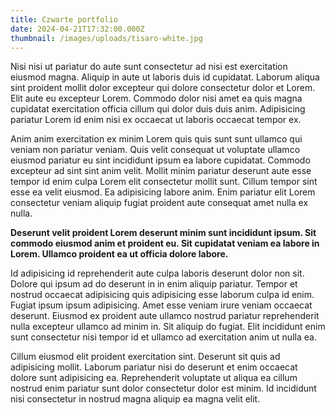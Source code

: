```yaml
---
title: Czwarte portfolio
date: 2024-04-21T17:32:00.000Z
thumbnail: /images/uploads/tisaro-white.jpg
---
```

Nisi nisi ut pariatur do aute sunt consectetur ad nisi est exercitation eiusmod magna. Aliquip in aute ut laboris duis id cupidatat. Laborum aliqua sint proident mollit dolor excepteur qui dolore consectetur dolor et Lorem. Elit aute eu excepteur Lorem. Commodo dolor nisi amet ea quis magna cupidatat exercitation officia cillum qui dolor duis duis anim. Adipisicing pariatur Lorem id enim nisi ex occaecat ut laboris occaecat tempor ex.

Anim anim exercitation ex minim Lorem quis quis sunt sunt ullamco qui veniam non pariatur veniam. Quis velit consequat ut voluptate ullamco eiusmod pariatur eu sint incididunt ipsum ea labore cupidatat. Commodo excepteur ad sint sint anim velit. Mollit minim pariatur deserunt aute esse tempor id enim culpa Lorem elit consectetur mollit sunt. Cillum tempor sint esse ea velit eiusmod. Ea adipisicing labore anim. Enim pariatur elit Lorem consectetur veniam aliquip fugiat proident aute consequat amet nulla ex nulla.

**Deserunt velit proident Lorem deserunt minim sunt incididunt ipsum. Sit commodo eiusmod anim et proident eu. Sit cupidatat veniam ea labore in Lorem. Ullamco proident ea ut officia dolore labore.**

Id adipisicing id reprehenderit aute culpa laboris deserunt dolor non sit. Dolore qui ipsum ad do deserunt in in enim aliquip pariatur. Tempor et nostrud occaecat adipisicing quis adipisicing esse laborum culpa id enim. Fugiat ipsum ipsum adipisicing. Amet esse veniam irure veniam occaecat deserunt. Eiusmod ex proident aute ullamco nostrud pariatur reprehenderit nulla excepteur ullamco ad minim in. Sit aliquip do fugiat. Elit incididunt enim sunt consectetur nisi tempor id et ullamco ad exercitation anim ut nulla ea.

Cillum eiusmod elit proident exercitation sint. Deserunt sit quis ad adipisicing mollit. Laborum pariatur nisi do deserunt et enim occaecat dolore sunt adipisicing ea. Reprehenderit voluptate ut aliqua ea cillum nostrud enim pariatur sunt dolor consectetur dolor est minim. Id incididunt nisi consectetur in nostrud magna aliquip ea magna velit elit.
